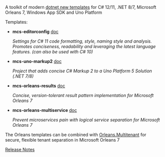 ﻿A toolkit of modern [dotnet new templates](https://docs.microsoft.com/en-us/dotnet/core/tools/dotnet-new) for C# 12/11, .NET 8/7, Microsoft Orleans 7, Windows App SDK and Uno Platform

Templates:
- **mcs-editorconfig** [doc](https://github.com/Applicita/Modern.CSharp.Templates/blob/main/Editorconfig.md)

  *Settings for C# 11 code formatting, style, naming style and analysis.
Promotes conciseness, readability and leveraging the latest language features.
(can also be used with C# 10)*

- **mcs-uno-markup2** [doc](https://github.com/VincentH-Net/CSharpForMarkup#readme)

  *Project that adds concise C# Markup 2 to a Uno Platform 5 Solution (.NET 7/8)*

- **mcs-orleans-results** [doc](https://github.com/Applicita/Orleans.Results#readme)

  *Concise, version-tolerant result pattern implementation for Microsoft Orleans 7*

- **mcs-orleans-multiservice** [doc](https://github.com/Applicita/Orleans.Multiservice#readme)

  *Prevent microservices pain with logical service separation for Microsoft Orleans 7*

The Orleans templates can be combined with [Orleans.Multitenant](https://github.com/Applicita/Orleans.Multitenant) for secure, flexible tenant separation in Microsoft Orleans 7

[Release Notes](https://github.com/Applicita/Modern.CSharp.Templates/releases/tag/1-3-1)